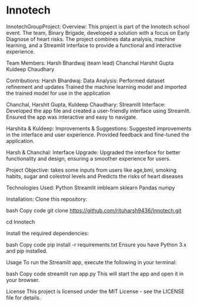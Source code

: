 # Innotech
InnotechGroupProject:
Overview:
This project is part of the Innotech school event. The team, Binary Brigade, developed a solution with a focus on Early Diagnose of heart risks. The project combines data analysis, machine learning, and a Streamlit interface to provide a functional and interactive experience.

Team Members:
Harsh Bhardwaj (team lead)
Chanchal
Harshit Gupta
Kuldeep Chaudhary

Contributions:
Harsh Bhardwaj:
Data Analysis:
Performed dataset refinement and updates
Trained the machine learning model and imported the trained model for use in the application

Chanchal, Harshit Gupta, Kuldeep Chaudhary:
Streamlit Interface:
Developed the app file and created a user-friendly interface using Streamlit.
Ensured the app was interactive and easy to navigate.

Harshita & Kuldeep:
Improvements & Suggestions:
Suggested improvements in the interface and user experience.
Provided feedback and fine-tuned the application.

Harsh & Chanchal:
Interface Upgrade:
Upgraded the interface for better functionality and design, ensuring a smoother experience for users.

Project Objective:
takes some inputs from users like age,bmi, smoking habits, sugar and colestrol levels and Predicts the risks of heart diseases

Technologies Used:
Python
Streamlit
imblearn
sklearn
Pandas
numpy

Installation:
Clone this repository:

bash
Copy code
git clone https://github.com/rituharsh9436/Innotech.git

cd Innotech

Install the required dependencies:

bash
Copy code
pip install -r requirements.txt
Ensure you have Python 3.x and pip installed.

Usage
To run the Streamlit app, execute the following in your terminal:

bash
Copy code
streamlit run app.py
This will start the app and open it in your browser.

License
This project is licensed under the MIT License - see the LICENSE file for details.

